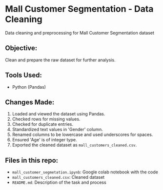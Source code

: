 # Mall Customer Segmentation - Data Cleaning
Data cleaning and preprocessing for Mall Customer Segmentation dataset
## Objective:
Clean and prepare the raw dataset for further analysis.

## Tools Used:
- Python (Pandas)

## Changes Made:
1. Loaded and viewed the dataset using Pandas.
2. Checked rows for missing values.
3. Checked for duplicate entries.
4. Standardized text values in 'Gender' column.
5. Renamed columns to be lowercase and used underscores for spaces.
6. Ensured 'Age' is of integer type.
7. Exported the cleaned dataset as `mall_customers_cleaned.csv`.

## Files in this repo:
- `mall_customer_segmetation.ipynb`: Google colab notebook with the code
- `mall_customers_cleaned.csv`: Cleaned dataset
- `README.md`: Description of the task and process
